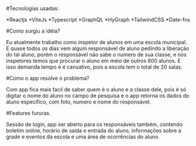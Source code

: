 #Tecnologias usadas:

*Reactjs
*ViteJs
*Typescript
*GraphQL
*HyGraph
*TailwindCSS
*Date-fns

#Como surgiu a idéia?

Eu atualmente trabalho como inspetor de alunos em uma escola municipal. E quase todos os dias vem algum responsável de aluno pedindo a liberação do tal aluno, porém o responsável não sabe o numero de sua classe, e nós inspetores temos que procurar o aluno em meio de outros 600 alunos. E isso demanda tempo e é cansativo, pois a escola tem o total de 20 salas.

#Como o app resolve o problema?

Com app fica mais facil de saber quem é o aluno e a classe dele, pois é só digitar o nome do aluno no campo de pesquisa e o app retorna os dados do aluno específico, com foto, numero e nome do responsável.

#Features fururas.

Sessão de login, app ser aberto para os responsáveis também, contendo boletim online, horário de saída e entrada do aluno, informações sobre a grade e eventos da escola e uma área de ocorrências do aluno. 
